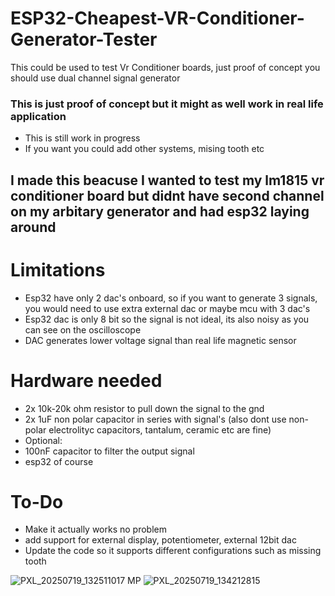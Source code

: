 # ESP32-Cheapest-VR-Conditioner-Generator-Tester
This could be used to test Vr Conditioner boards, just proof of concept you should use dual channel signal generator

### This is just proof of concept but it might as well work in real life application ###
* This is still work in progress
* If you want you could add other systems, mising tooth etc

## I made this beacuse I wanted to test my lm1815 vr conditioner board but didnt have second channel on my arbitary generator and had esp32 laying around ##

# Limitations #
* Esp32 have only 2 dac's onboard, so if you want to generate 3 signals, you would need to use extra external dac or maybe mcu with 3 dac's
* Esp32 dac is only 8 bit so the signal is not ideal, its also noisy as you can see on the oscilloscope
* DAC generates lower voltage signal than real life magnetic sensor

# Hardware needed #
* 2x 10k-20k ohm resistor to pull down the signal to the gnd
* 2x 1uF non polar capacitor in series with signal's (also dont use non-polar electrolityc capacitors, tantalum, ceramic etc are fine)
* Optional:
* 100nF capacitor to filter the output signal
* esp32 of course

# To-Do #
* Make it actually works no problem
* add support for external display, potentiometer, external 12bit dac
* Update the code so it supports different configurations such as missing tooth


![PXL_20250719_132511017 MP](https://github.com/user-attachments/assets/f91de46a-dcb9-4d25-bd55-f2e416bbf5d9)
![PXL_20250719_134212815](https://github.com/user-attachments/assets/58cf1886-b254-4d35-b99b-ac9b72b0e23f)
